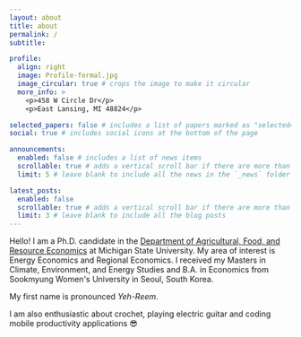 ```yaml
---
layout: about
title: about
permalink: /
subtitle: 

profile:
  align: right
  image: Profile-formal.jpg
  image_circular: true # crops the image to make it circular
  more_info: >
    <p>458 W Circle Dr</p>
    <p>East Lansing, MI 48824</p>

selected_papers: false # includes a list of papers marked as "selected={true}"
social: true # includes social icons at the bottom of the page

announcements:
  enabled: false # includes a list of news items
  scrollable: true # adds a vertical scroll bar if there are more than 3 news items
  limit: 5 # leave blank to include all the news in the `_news` folder

latest_posts:
  enabled: false
  scrollable: true # adds a vertical scroll bar if there are more than 3 new posts items
  limit: 3 # leave blank to include all the blog posts
---
```


Hello!
I am a Ph.D. candidate in the [Department of Agricultural, Food, and Resource Economics](https://www.canr.msu.edu/afre/) at Michigan State University. My area of interest is Energy Economics and Regional Economics. I received my Masters in Climate, Environment, and Energy Studies and B.A. in Economics from Sookmyung Women's University in Seoul, South Korea.

My first name is pronounced _Yeh-Reem_.

I am also enthusiastic about crochet, playing electric guitar and coding mobile productivity applications 😎
